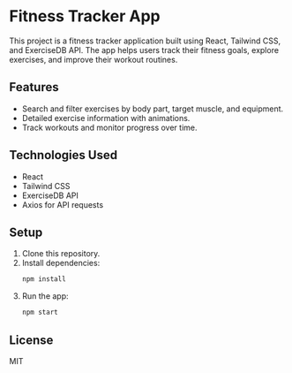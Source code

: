 # Fitness Tracker App

This project is a fitness tracker application built using React, Tailwind CSS, and ExerciseDB API. The app helps users track their fitness goals, explore exercises, and improve their workout routines.

## Features
- Search and filter exercises by body part, target muscle, and equipment.
- Detailed exercise information with animations.
- Track workouts and monitor progress over time.

## Technologies Used
- React
- Tailwind CSS
- ExerciseDB API
- Axios for API requests

## Setup
1. Clone this repository.
2. Install dependencies:
    ```bash
    npm install
    ```
3. Run the app:
    ```bash
    npm start
    ```

## License
MIT
